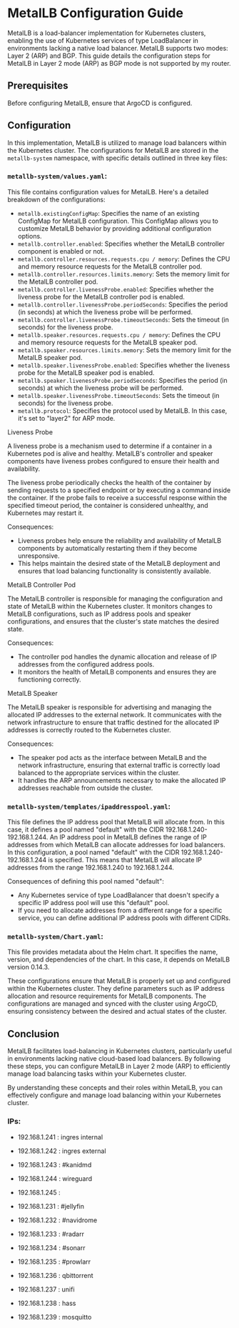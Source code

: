 # MetalLB Configuration Guide

MetalLB is a load-balancer implementation for Kubernetes clusters, enabling the use of Kubernetes services of type LoadBalancer in environments lacking a native load balancer. MetalLB supports two modes: Layer 2 (ARP) and BGP. This guide details the configuration steps for MetalLB in Layer 2 mode (ARP) as BGP mode is not supported by my router.

## Prerequisites

Before configuring MetalLB, ensure that ArgoCD is configured.

## Configuration

In this implementation, MetalLB is utilized to manage load balancers within the Kubernetes cluster. The configurations for MetalLB are stored in the `metallb-system` namespace, with specific details outlined in three key files:

### `metallb-system/values.yaml`:

This file contains configuration values for MetalLB. Here's a detailed breakdown of the configurations:

- `metallb.existingConfigMap`: Specifies the name of an existing ConfigMap for MetalLB configuration. This ConfigMap allows you to customize MetalLB behavior by providing additional configuration options.
- `metallb.controller.enabled`: Specifies whether the MetalLB controller component is enabled or not.
- `metallb.controller.resources.requests.cpu / memory`: Defines the CPU and memory resource requests for the MetalLB controller pod.
- `metallb.controller.resources.limits.memory`: Sets the memory limit for the MetalLB controller pod.
- `metallb.controller.livenessProbe.enabled`: Specifies whether the liveness probe for the MetalLB controller pod is enabled.
- `metallb.controller.livenessProbe.periodSeconds`: Specifies the period (in seconds) at which the liveness probe will be performed.
- `metallb.controller.livenessProbe.timeoutSeconds`: Sets the timeout (in seconds) for the liveness probe.
- `metallb.speaker.resources.requests.cpu / memory`: Defines the CPU and memory resource requests for the MetalLB speaker pod.
- `metallb.speaker.resources.limits.memory`: Sets the memory limit for the MetalLB speaker pod.
- `metallb.speaker.livenessProbe.enabled`: Specifies whether the liveness probe for the MetalLB speaker pod is enabled.
- `metallb.speaker.livenessProbe.periodSeconds`: Specifies the period (in seconds) at which the liveness probe will be performed.
- `metallb.speaker.livenessProbe.timeoutSeconds`: Sets the timeout (in seconds) for the liveness probe.
- `metallb.protocol`: Specifies the protocol used by MetalLB. In this case, it's set to "layer2" for ARP mode.

Liveness Probe

A liveness probe is a mechanism used to determine if a container in a Kubernetes pod is alive and healthy. MetalLB's controller and speaker components have liveness probes configured to ensure their health and availability.

The liveness probe periodically checks the health of the container by sending requests to a specified endpoint or by executing a command inside the container. If the probe fails to receive a successful response within the specified timeout period, the container is considered unhealthy, and Kubernetes may restart it.

Consequences:

- Liveness probes help ensure the reliability and availability of MetalLB components by automatically restarting them if they become unresponsive.
- This helps maintain the desired state of the MetalLB deployment and ensures that load balancing functionality is consistently available.

MetalLB Controller Pod

The MetalLB controller is responsible for managing the configuration and state of MetalLB within the Kubernetes cluster. It monitors changes to MetalLB configurations, such as IP address pools and speaker configurations, and ensures that the cluster's state matches the desired state.

Consequences:

- The controller pod handles the dynamic allocation and release of IP addresses from the configured address pools.
- It monitors the health of MetalLB components and ensures they are functioning correctly.

MetalLB Speaker

The MetalLB speaker is responsible for advertising and managing the allocated IP addresses to the external network. It communicates with the network infrastructure to ensure that traffic destined for the allocated IP addresses is correctly routed to the Kubernetes cluster.

Consequences:

- The speaker pod acts as the interface between MetalLB and the network infrastructure, ensuring that external traffic is correctly load balanced to the appropriate services within the cluster.
- It handles the ARP announcements necessary to make the allocated IP addresses reachable from outside the cluster.


### `metallb-system/templates/ipaddresspool.yaml`:

This file defines the IP address pool that MetalLB will allocate from. In this case, it defines a pool named "default" with the CIDR 192.168.1.240-192.168.1.244.
An IP address pool in MetalLB defines the range of IP addresses from which MetalLB can allocate addresses for load balancers. In this configuration, a pool named "default" with the CIDR 192.168.1.240-192.168.1.244 is specified. This means that MetalLB will allocate IP addresses from the range 192.168.1.240 to 192.168.1.244.

Consequences of defining this pool named "default":

- Any Kubernetes service of type LoadBalancer that doesn't specify a specific IP address pool will use this "default" pool.
- If you need to allocate addresses from a different range for a specific service, you can define additional IP address pools with different CIDRs.

### `metallb-system/Chart.yaml`:

This file provides metadata about the Helm chart. It specifies the name, version, and dependencies of the chart. In this case, it depends on MetalLB version 0.14.3.

These configurations ensure that MetalLB is properly set up and configured within the Kubernetes cluster. They define parameters such as IP address allocation and resource requirements for MetalLB components. The configurations are managed and synced with the cluster using ArgoCD, ensuring consistency between the desired and actual states of the cluster.

## Conclusion

MetalLB facilitates load-balancing in Kubernetes clusters, particularly useful in environments lacking native cloud-based load balancers. By following these steps, you can configure MetalLB in Layer 2 mode (ARP) to efficiently manage load balancing tasks within your Kubernetes cluster.

By understanding these concepts and their roles within MetalLB, you can effectively configure and manage load balancing within your Kubernetes cluster.

### IPs:

- 192.168.1.241 : ingres internal
- 192.168.1.242 : ingres external
- 192.168.1.243 : #kanidmd
- 192.168.1.244 : wireguard
- 192.168.1.245 : 


- 192.168.1.231 : #jellyfin
- 192.168.1.232 : #navidrome
- 192.168.1.233 : #radarr
- 192.168.1.234 : #sonarr
- 192.168.1.235 : #prowlarr
- 192.168.1.236 : qbittorrent
- 192.168.1.237 : unifi
- 192.168.1.238 : hass
- 192.168.1.239 : mosquitto
